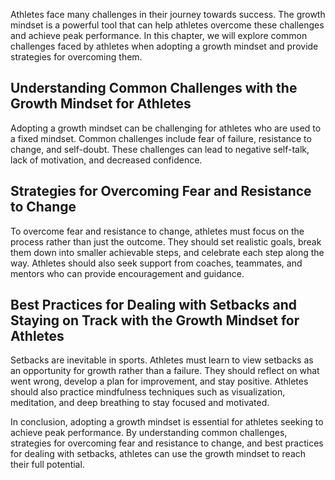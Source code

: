 
Athletes face many challenges in their journey towards success. The growth mindset is a powerful tool that can help athletes overcome these challenges and achieve peak performance. In this chapter, we will explore common challenges faced by athletes when adopting a growth mindset and provide strategies for overcoming them.

Understanding Common Challenges with the Growth Mindset for Athletes
--------------------------------------------------------------------

Adopting a growth mindset can be challenging for athletes who are used to a fixed mindset. Common challenges include fear of failure, resistance to change, and self-doubt. These challenges can lead to negative self-talk, lack of motivation, and decreased confidence.

Strategies for Overcoming Fear and Resistance to Change
-------------------------------------------------------

To overcome fear and resistance to change, athletes must focus on the process rather than just the outcome. They should set realistic goals, break them down into smaller achievable steps, and celebrate each step along the way. Athletes should also seek support from coaches, teammates, and mentors who can provide encouragement and guidance.

Best Practices for Dealing with Setbacks and Staying on Track with the Growth Mindset for Athletes
--------------------------------------------------------------------------------------------------

Setbacks are inevitable in sports. Athletes must learn to view setbacks as an opportunity for growth rather than a failure. They should reflect on what went wrong, develop a plan for improvement, and stay positive. Athletes should also practice mindfulness techniques such as visualization, meditation, and deep breathing to stay focused and motivated.

In conclusion, adopting a growth mindset is essential for athletes seeking to achieve peak performance. By understanding common challenges, strategies for overcoming fear and resistance to change, and best practices for dealing with setbacks, athletes can use the growth mindset to reach their full potential.
